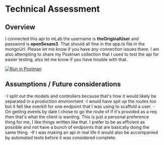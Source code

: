 # Technical Assessment

## Overview
I connected this api to mLab the username is **theOriginalUser** and password is **openSesam3**. That should all fine in the app.ts file in the mongoUrl. Please let me know if you have any connection issues there. I am also attempting to share my Postman collection that I used to test the api for easier testing, also let me know if you have trouble with that.

[![Run in Postman](https://run.pstmn.io/button.svg)](https://app.getpostman.com/run-collection/23618d327166f600c168)

## Assumptions / Future considerations
-I split out the models and controllers because that's how it would likely be separated in a production environment
  -I would have spit up the routes too but it felt like overkill for one endpoint that I was using to scaffold a user.
-On getitng events by date I chose to go the route of if it's provided as a req then that's what the client is wanting. This is just a personal preference thing for me, I like things written like that. I prefer to be as efficient as possible and not have a bunch of endpoints that are basically doing the same thing.
-If I was making an api in real life it would also be accompanied by automated tests before it was considered complete.

